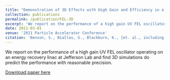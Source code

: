```yaml
---
title: "Demonstration of 3D Effects with High Gain and Efficiency in a UV FEL Oscillator"
collection: publications
permalink: /publication/FEL-3D
excerpt: 'We report on the performance of a high gain UV FEL oscillator operating on an energy recovery linac at Jefferson Lab and find 3D simulations do predict the performance with reasonable precision.'
date: 2011-03-01
venue: '2011 Particle Accelerator Conference'
citation: 'Benson, S., Biallas, G., Blackburn, K., [et. al., including <strong>Watson, A.</strong>], (2011). "Demonstration of 3D Effects with High Gain and Efficiency in a UV FEL Oscillator." In 2011 Particle Accelerator Conference (pp. 2429-2431).'
---
```

We report on the performance of a high gain UV FEL oscillator operating on an energy recovery linac at Jefferson Lab and find 3D simulations do predict the performance with reasonable precision.

[Download paper here](https://accelconf.web.cern.ch/PAC2011/papers/thp171.pdf)
